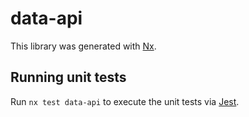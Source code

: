 # data-api

This library was generated with [Nx](https://nx.dev).

## Running unit tests

Run `nx test data-api` to execute the unit tests via [Jest](https://jestjs.io).
